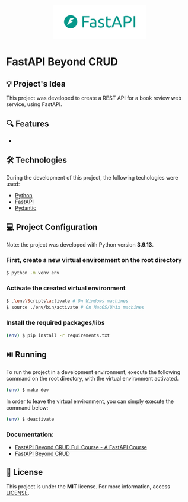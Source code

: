 <h1 align="center"><img alt="FastAPI Beyond CRUD" title="FastAPI Beyond CRUD" src=".github/logo.png" width="250" /></h1>

# FastAPI Beyond CRUD

## 💡 Project's Idea

This project was developed to create a REST API for a book review web service, using FastAPI.

## 🔍 Features

-

## 🛠 Technologies

During the development of this project, the following techologies were used:

- [Python](https://www.python.org/)
- [FastAPI](https://fastapi.tiangolo.com/)
- [Pydantic](https://docs.pydantic.dev/latest/)

## 💻 Project Configuration

Note: the project was developed with Python version **3.9.13**.

### First, create a new virtual environment on the root directory

```bash
$ python -m venv env
```

### Activate the created virtual environment

```bash
$ .\env\Scripts\activate # On Windows machines
$ source ./env/bin/activate # On MacOS/Unix machines
```

### Install the required packages/libs

```bash
(env) $ pip install -r requirements.txt
```

## ⏯️ Running

To run the project in a development environment, execute the following command on the root directory, with the virtual environment activated.

```bash
(env) $ make dev
```

In order to leave the virtual environment, you can simply execute the command below:

```bash
(env) $ deactivate
```

### Documentation:

- [FastAPI Beyond CRUD Full Course - A FastAPI Course](https://youtu.be/TO4aQ3ghFOc?si=9fiydpdBQxgfhlgy)
- [FastAPI Beyond CRUD](https://jod35.github.io/fastapi-beyond-crud-docs/site/)

## 📄 License

This project is under the **MIT** license. For more information, access [LICENSE](./LICENSE).
